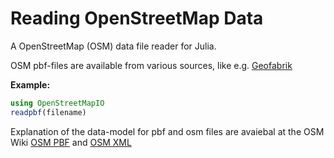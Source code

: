 # Reading OpenStreetMap Data

A OpenStreetMap (OSM) data file reader for Julia.

OSM pbf-files are available from various sources, like e.g. [Geofabrik](https://download.geofabrik.de/)

**Example:**

```julia
using OpenStreetMapIO
readpbf(filename)
```

Explanation of the data-model for pbf and osm files are avaiebal at the OSM Wiki [OSM PBF](https://wiki.openstreetmap.org/wiki/PBF_Format) and [OSM XML](https://wiki.openstreetmap.org/wiki/OSM_XML)
